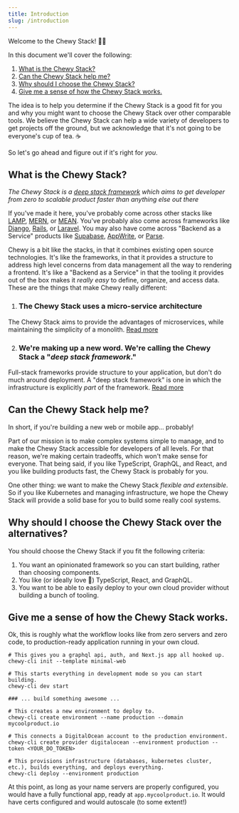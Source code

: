 ```yaml
---
title: Introduction
slug: /introduction
---
```


Welcome to the Chewy Stack! 🐆😊 

In this document we'll cover the following:

1. [What is the Chewy Stack?](#what-is-the-chewy-stack)
2. [Can the Chewy Stack help me?](#can-the-chewy-stack-help-me)
3. [Why should I choose the Chewy Stack?](#why-should-i-choose-the-chewy-stack-over-the-alternatives)
4. [Give me a sense of how the Chewy Stack works.](#give-me-a-sense-of-how-the-chewy-stack-works)

The idea is to help you determine if the Chewy Stack is a good fit for you and why you might want to choose the Chewy Stack over other comparable tools. We believe the Chewy Stack can help a wide variety of developers to get projects off the ground, but we acknowledge that it's not going to be everyone's cup of tea. ☕️ 

So let's go ahead and figure out if it's right for *you*.


## What is the Chewy Stack?

_*The Chewy Stack is a [deep stack framework](./philosophy/deep-stack-framework.md) which aims to get developer from zero to scalable product faster than anything else out there*_

If you've made it here, you've probably come across other stacks like [LAMP](https://en.wikipedia.org/wiki/LAMP_(software_bundle)), [MERN](https://www.mongodb.com/mern-stack), or [MEAN](https://www.mongodb.com/mean-stack). You've probably also come across frameworks like [Django](https://www.djangoproject.com/), [Rails](https://rubyonrails.org/), or [Laravel](https://laravel.com/). You may also have come across "Backend as a Service" products like [Supabase](https://supabase.com/), [AppWrite](https://appwrite.io/), or [Parse](https://parseplatform.org/). 

Chewy is a bit like the stacks, in that it combines existing open source technologies. It's like the frameworks, in that it provides a structure to address high level concerns from data management all the way to rendering a frontend. It's like a "Backend as a Service" in that the tooling it provides out of the box makes it _really easy_ to define, organize, and access data. These are the things that make Chewy really different:

1. ### The Chewy Stack uses a micro-service architecture
The Chewy Stack aims to provide the advantages of microservices, while maintaining the simplicity of a monolith. [Read more](./philosophy/microservices.md)

2. ### We're making up a new word. We're calling the Chewy Stack a "*deep stack framework*." 
Full-stack frameworks provide structure to your application, but don't do much around deployment. A "deep stack framework" is one in which the infrastructure is explicitly *part* of the framework. [Read more](./philosophy/deep-stack-framework.md)


## Can the Chewy Stack help me?

In short, if you're building a new web or mobile app... probably!

Part of our mission is to make complex systems simple to manage, and to make the Chewy Stack accessible for developers of all levels. For that reason, we're making certain tradeoffs, which won't make sense for everyone. That being said, if you like TypeScript, GraphQL, and React, and you like building products fast, the Chewy Stack is probably for you.

One other thing: we want to make the Chewy Stack _flexible and extensible_. So if you like Kubernetes and managing infrastructure, we hope the Chewy Stack will provide a solid base for you to build some really cool systems.


## Why should I choose the Chewy Stack over the alternatives?

You should choose the Chewy Stack if you fit the following criteria:

1. You want an opinionated framework so you can start building, rather than choosing components.
2. You like (or ideally love 🧡) TypeScript, React, and GraphQL.
3. You want to be able to easily deploy to your own cloud provider without building a bunch of tooling.


## Give me a sense of how the Chewy Stack works.

Ok, this is roughly what the workflow looks like from zero servers and zero code, to production-ready application running in your own cloud.

```shell
# This gives you a graphql api, auth, and Next.js app all hooked up.
chewy-cli init --template minimal-web

# This starts everything in development mode so you can start building.
chewy-cli dev start

### ... build something awesome ...

# This creates a new environment to deploy to.
chewy-cli create environment --name production --domain mycoolproduct.io

# This connects a DigitalOcean account to the production environment.
chewy-cli create provider digitalocean --environment production --token <YOUR_DO_TOKEN>

# This provisions infrastructure (databases, kubernetes cluster, etc.), builds everything, and deploys everything.
chewy-cli deploy --environment production
```

At this point, as long as your name servers are properly configured, you would have a fully functional app, ready at `app.mycoolproduct.io`. It would have certs configured and would autoscale (to some extent!)
